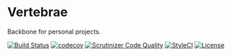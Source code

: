 # Vertebrae
Backbone for personal projects.

[![Build Status](https://travis-ci.org/nlmenke/vertebrae.svg)](https://travis-ci.org/nlmenke/vertebrae)
[![codecov](https://codecov.io/gh/nlmenke/vertebrae/branch/master/graph/badge.svg)](https://codecov.io/gh/nlmenke/vertebrae)
[![Scrutinizer Code Quality](https://scrutinizer-ci.com/g/nlmenke/vertebrae/badges/quality-score.png)](https://scrutinizer-ci.com/g/nlmenke/vertebrae/)
[![StyleCI](https://github.styleci.io/repos/153017543/shield?style=flat)](https://github.styleci.io/repos/153017543)
[![License](https://poser.pugx.org/laravel/laravel/license)](https://github.com/nlmenke/vertebrae/blob/master/LICENSE.md)
